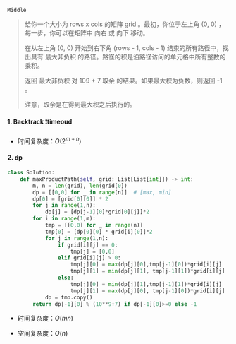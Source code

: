 `Middle`

> 给你一个大小为 rows x cols 的矩阵 grid 。最初，你位于左上角 (0, 0) ，每一步，你可以在矩阵中 向右 或 向下 移动。
>
> 在从左上角 (0, 0) 开始到右下角 (rows - 1, cols - 1) 结束的所有路径中，找出具有 最大非负积 的路径。路径的积是沿路径访问的单元格中所有整数的乘积。
>
> 返回 最大非负积 对 109 + 7 取余 的结果。如果最大积为负数，则返回 -1 。
>
> 注意，取余是在得到最大积之后执行的。
>

#### 1. Backtrack :heavy_exclamation_mark:timeoud

- 时间复杂度：$O(2^{m+n})$

#### 2. dp

```python
class Solution:
    def maxProductPath(self, grid: List[List[int]]) -> int:
        m, n = len(grid), len(grid[0])
        dp = [[0,0] for _ in range(n)]  # [max, min]
        dp[0] = [grid[0][0]] * 2
        for j in range(1,n):
            dp[j] = [dp[j-1][0]*grid[0][j]]*2
        for i in range(1,m):
            tmp = [[0,0] for _ in range(n)]
            tmp[0] = [dp[0][0] * grid[i][0]]*2
            for j in range(1,n):
                if grid[i][j] == 0:
                    tmp[j] = [0,0]
                elif grid[i][j] > 0:
                    tmp[j][0] = max(dp[j][0],tmp[j-1][0])*grid[i][j]
                    tmp[j][1] = min(dp[j][1], tmp[j-1][1])*grid[i][j]
                else:
                    tmp[j][0] = min(dp[j][1],tmp[j-1][1])*grid[i][j]
                    tmp[j][1] = max(dp[j][0], tmp[j-1][0])*grid[i][j]
            dp = tmp.copy()
        return dp[-1][0] % (10**9+7) if dp[-1][0]>=0 else -1
```

- 时间复杂度：$O(mn)$

- 空间复杂度：$O(n)$
